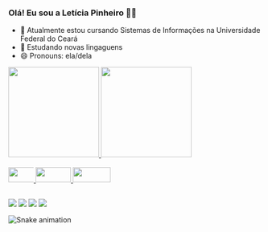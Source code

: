 ### Olá! Eu sou a Letícia Pinheiro 👋🏼

- 🔭 Atualmente estou cursando Sistemas de Informações na Universidade Federal do Ceará 
- 🌱 Estudando novas lingaguens
- 😄 Pronouns: ela/dela

<div>
  <a href="https://github.com/leticiaacx">
  <img height="180em" src="https://github-readme-stats.vercel.app/api?username=leticiaacx&show_icons=false&theme=gruvbox&include_all_commits=true&count_private=true"/>
  <img height="180em" src="https://github-readme-stats.vercel.app/api/top-langs/?username=leticiaacx&layout=compact&langs_count=7&theme=gruvbox"/>
</div>

<div style="display: inline_block"><br>
  <img src="https://img.shields.io/badge/C-00599C?style=for-the-badge&logo=c&logoColor=white" width="65" height="30" style="max-width:10%;"></img>
  <img src="https://img.shields.io/badge/C%2B%2B-00599C?style=for-the-badge&logo=c%2B%2B&logoColor=white" width="70" height="30" style="max-width:100%;"></img>
  <img src="https://img.shields.io/badge/MySQL-00000F?style=for-the-badge&logo=mysql&logoColor=white" width="75" height="30" style="max-width:100%;"></img>
</div>
  
  ##
<div> 
  <a href="https://instagram.com/leticiaacx" target="_blank"><img src="https://img.shields.io/badge/-Instagram-%23E4405F?style=for-the-badge&logo=instagram&logoColor=white" target="_blank"></a>
  <a href="https://discord.gg/fCte5Q7n" target="_blank"><img src="https://img.shields.io/badge/Discord-7289DA?style=for-the-badge&logo=discord&logoColor=white" target="_blank"></a>
  <a href = "mailto:leticiapinheiro3137@outlook.com"><img src="https://img.shields.io/badge/Gmail-D14836?style=for-the-badge&logo=gmail&logoColor=white"></a>
  <a href="www.linkedin.com/in/letícia-oliveira-6bb7b2200" target="_blank"><img src="https://img.shields.io/badge/-LinkedIn-%230077B5?style=for-the-badge&logo=linkedin&logoColor=white" target="_blank"></a> 
  
  ![Snake animation](https://github.com/leticiaacx/leticiaacx/blob/output/github-contribution-grid-snake.svg)
 
 </div>
